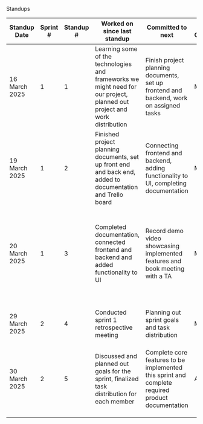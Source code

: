 Standups

| Standup Date       | Sprint # | Standup # | Worked on since last standup | Committed to next | Estimated Completion | Any Blockers |
|--------------------|---------|-----------|-------------------------------|-------------------|----------------------|--------------|
| 16 March 2025     | 1       | 1         | Learning some of the technologies and frameworks we might need for our project, planned out project and work distribution   | Finish project planning documents, set up frontend and backend, work on assigned tasks| March 18 | None currently |
| 19 March 2025     | 1       | 2         | Finished project planning documents, set up front end and back end, added to documentation and Trello board                             | Connecting frontend and backend, adding functionality to UI, completing documentation                 | March 20                      | Information must be sent to controllers before they can be worked on further           |
| 20 March 2025     | 1       | 3         | Completed documentation, connected frontend and backend and added functionality to UI                              | Record demo video showcasing implemented features and book meeting with a TA                  | March 20                    | Working around team members' times and availability to meetup for demo recording and for meeting with the TA         |
| 29 March 2025                 | 2         | 4           | Conducted sprint 1 retrospective meeting                               | Planning out sprint goals and task distribution                   | March 30                      | Planning a meeting time that works for team members             |
| 30 March 2025                  | 2         | 5           | Discussed and planned out goals for the sprint, finalized task distribution for each member                               | Complete core features to be implemented this sprint and complete required product documentation                   | April 2                      | None currently              |
|                  |         |           |                               |                   |                      |              |
|                  |         |           |                               |                   |                      |              |
|                  |         |           |                               |                   |                      |              |
